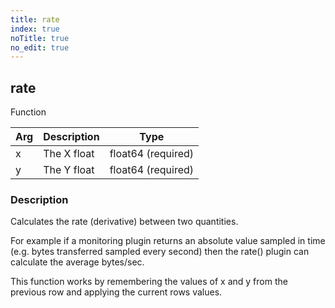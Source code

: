 ```yaml
---
title: rate
index: true
noTitle: true
no_edit: true
---
```




<div class="vql_item"></div>


## rate
<span class='vql_type pull-right page-header'>Function</span>



<div class="vqlargs"></div>

Arg | Description | Type
----|-------------|-----
x|The X float|float64 (required)
y|The Y float|float64 (required)

### Description

Calculates the rate (derivative) between two quantities.

For example if a monitoring plugin returns an absolute value
sampled in time (e.g. bytes transferred sampled every second) then
the rate() plugin can calculate the average bytes/sec.

This function works by remembering the values of x and y from the
previous row and applying the current rows values.


